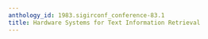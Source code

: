 ```yaml
---
anthology_id: 1983.sigirconf_conference-83.1
title: Hardware Systems for Text Information Retrieval
---
```

